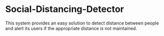 # Social-Distancing-Detector
This system provides an easy solution to detect distance between people and alert its users if the appropriate distance is not maintained. 

